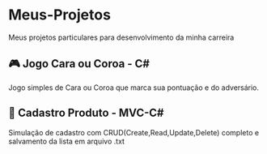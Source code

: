 # Meus-Projetos
Meus projetos particulares para desenvolvimento da minha carreira

## 🎮  Jogo Cara ou Coroa - C#
Jogo simples de Cara ou Coroa que marca sua pontuação e do adversário.

## 📖  Cadastro Produto - MVC-C#
Simulação de cadastro com CRUD(Create,Read,Update,Delete) completo e salvamento da lista em arquivo .txt
